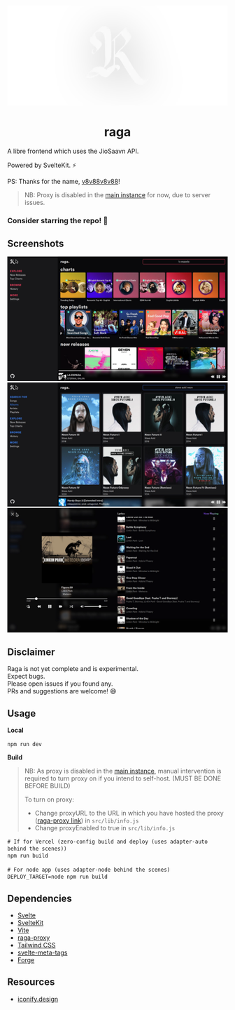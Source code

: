 ![banner](static/assets/banner.webp)

<h1 align="center">raga</h1>

A libre frontend which uses the JioSaavn API.

Powered by SvelteKit. ⚡

PS: Thanks for the name, [v8v88v8v88](https://github.com/v8v88v8v88)!

> NB: Proxy is disabled in the [main instance](https://raga.vkdbois.xyz) for now, due to server issues.

### **Consider starring the repo!** 🌟

## Screenshots

![one](static/assets/1.webp)
![two](static/assets/2.webp)
![three](static/assets/3.webp)

## Disclaimer

Raga is not yet complete and is experimental.  
Expect bugs.  
Please open issues if you found any.  
PRs and suggestions are welcome! 😄

## Usage

**Local**

`npm run dev`

**Build**

> NB: As proxy is disabled in the [main instance](https://raga.vkdbois.xyz), manual intervention is required to turn proxy on if you intend to self-host. (MUST BE DONE BEFORE BUILD)
> 
> To turn on proxy:
> - Change proxyURL to the URL in which you have hosted the proxy ([raga-proxy link](https://codeberg.org/aryak/raga-proxy)) in `src/lib/info.js`
> - Change proxyEnabled to true in `src/lib/info.js`

```
# If for Vercel (zero-config build and deploy (uses adapter-auto behind the scenes))
npm run build

# For node app (uses adapter-node behind the scenes)
DEPLOY_TARGET=node npm run build
```

## Dependencies

- [Svelte](https://svelte.dev)
- [SvelteKit](https://kit.svelte.dev)
- [Vite](https://vitejs.dev)
- [raga-proxy](https://codeberg.org/aryak/raga-proxy)
- [Tailwind CSS](https://tailwindcss.com)
- [svelte-meta-tags](https://github.com/oekazuma/svelte-meta-tags)
- [Forge](https://github.com/digitalbazaar/forge)

## Resources

- [iconify.design](https://icon-sets.iconify.design)